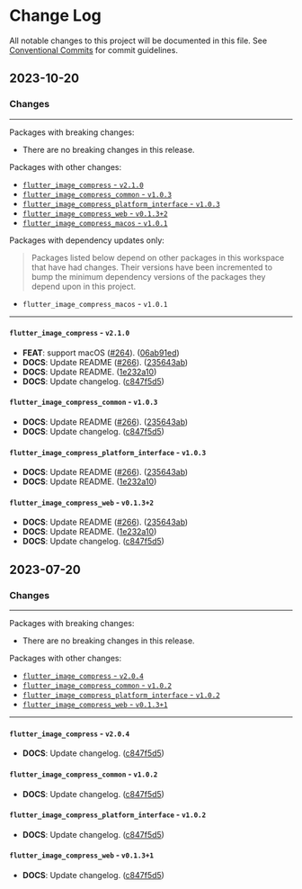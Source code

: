 # Change Log

All notable changes to this project will be documented in this file.
See [Conventional Commits](https://conventionalcommits.org) for commit guidelines.

## 2023-10-20

### Changes

---

Packages with breaking changes:

 - There are no breaking changes in this release.

Packages with other changes:

 - [`flutter_image_compress` - `v2.1.0`](#flutter_image_compress---v210)
 - [`flutter_image_compress_common` - `v1.0.3`](#flutter_image_compress_common---v103)
 - [`flutter_image_compress_platform_interface` - `v1.0.3`](#flutter_image_compress_platform_interface---v103)
 - [`flutter_image_compress_web` - `v0.1.3+2`](#flutter_image_compress_web---v0132)
 - [`flutter_image_compress_macos` - `v1.0.1`](#flutter_image_compress_macos---v101)

Packages with dependency updates only:

> Packages listed below depend on other packages in this workspace that have had changes. Their versions have been incremented to bump the minimum dependency versions of the packages they depend upon in this project.

 - `flutter_image_compress_macos` - `v1.0.1`

---

#### `flutter_image_compress` - `v2.1.0`

 - **FEAT**: support macOS ([#264](https://github.com/fluttercandies/flutter_image_compress/issues/264)). ([06ab91ed](https://github.com/fluttercandies/flutter_image_compress/commit/06ab91ed470ea2c838daeb6c654ad06dadc99f1d))
 - **DOCS**: Update README ([#266](https://github.com/fluttercandies/flutter_image_compress/issues/266)). ([235643ab](https://github.com/fluttercandies/flutter_image_compress/commit/235643ab0be9c9a39083031d9ab9de06a74241f3))
 - **DOCS**: Update README. ([1e232a10](https://github.com/fluttercandies/flutter_image_compress/commit/1e232a10c84743ab3c35e1bffda5730801506891))
 - **DOCS**: Update changelog. ([c847f5d5](https://github.com/fluttercandies/flutter_image_compress/commit/c847f5d5d03d4e727b1a83dd33e54d8d93787749))

#### `flutter_image_compress_common` - `v1.0.3`

 - **DOCS**: Update README ([#266](https://github.com/fluttercandies/flutter_image_compress/issues/266)). ([235643ab](https://github.com/fluttercandies/flutter_image_compress/commit/235643ab0be9c9a39083031d9ab9de06a74241f3))
 - **DOCS**: Update changelog. ([c847f5d5](https://github.com/fluttercandies/flutter_image_compress/commit/c847f5d5d03d4e727b1a83dd33e54d8d93787749))

#### `flutter_image_compress_platform_interface` - `v1.0.3`

 - **DOCS**: Update README ([#266](https://github.com/fluttercandies/flutter_image_compress/issues/266)). ([235643ab](https://github.com/fluttercandies/flutter_image_compress/commit/235643ab0be9c9a39083031d9ab9de06a74241f3))
 - **DOCS**: Update README. ([1e232a10](https://github.com/fluttercandies/flutter_image_compress/commit/1e232a10c84743ab3c35e1bffda5730801506891))

#### `flutter_image_compress_web` - `v0.1.3+2`

 - **DOCS**: Update README ([#266](https://github.com/fluttercandies/flutter_image_compress/issues/266)). ([235643ab](https://github.com/fluttercandies/flutter_image_compress/commit/235643ab0be9c9a39083031d9ab9de06a74241f3))
 - **DOCS**: Update README. ([1e232a10](https://github.com/fluttercandies/flutter_image_compress/commit/1e232a10c84743ab3c35e1bffda5730801506891))
 - **DOCS**: Update changelog. ([c847f5d5](https://github.com/fluttercandies/flutter_image_compress/commit/c847f5d5d03d4e727b1a83dd33e54d8d93787749))


## 2023-07-20

### Changes

---

Packages with breaking changes:

 - There are no breaking changes in this release.

Packages with other changes:

 - [`flutter_image_compress` - `v2.0.4`](#flutter_image_compress---v204)
 - [`flutter_image_compress_common` - `v1.0.2`](#flutter_image_compress_common---v102)
 - [`flutter_image_compress_platform_interface` - `v1.0.2`](#flutter_image_compress_platform_interface---v102)
 - [`flutter_image_compress_web` - `v0.1.3+1`](#flutter_image_compress_web---v0131)

---

#### `flutter_image_compress` - `v2.0.4`

 - **DOCS**: Update changelog. ([c847f5d5](https://github.com/fluttercandies/flutter_image_compress/commit/c847f5d5d03d4e727b1a83dd33e54d8d93787749))

#### `flutter_image_compress_common` - `v1.0.2`

 - **DOCS**: Update changelog. ([c847f5d5](https://github.com/fluttercandies/flutter_image_compress/commit/c847f5d5d03d4e727b1a83dd33e54d8d93787749))

#### `flutter_image_compress_platform_interface` - `v1.0.2`

 - **DOCS**: Update changelog. ([c847f5d5](https://github.com/fluttercandies/flutter_image_compress/commit/c847f5d5d03d4e727b1a83dd33e54d8d93787749))

#### `flutter_image_compress_web` - `v0.1.3+1`

 - **DOCS**: Update changelog. ([c847f5d5](https://github.com/fluttercandies/flutter_image_compress/commit/c847f5d5d03d4e727b1a83dd33e54d8d93787749))

